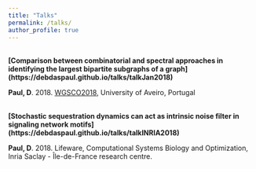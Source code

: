 ```yaml
---
title: "Talks"
permalink: /talks/
author_profile: true
---
```

<br>
<b>[Comparison between combinatorial and spectral approaches in identifying the largest bipartite subgraphs of a graph](https://debdaspaul.github.io/talks/talkJan2018)</b> <br> 

<b>Paul, D</b>. 2018. [WGSCO2018](http://wgsco2018.web.ua.pt/), University of Aveiro, Portugal

<br>
<b>[Stochastic sequestration dynamics can act as intrinsic noise filter in signaling network motifs](https://debdaspaul.github.io/talks/talkINRIA2018)</b> <br> 

<b>Paul, D</b>. 2018. Lifeware, Computational Systems Biology and Optimization, Inria Saclay - Île-de-France research centre.

